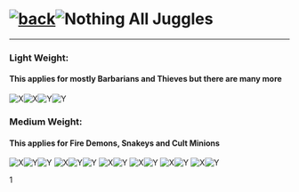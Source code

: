 # [![back](https://cdn.discordapp.com/emojis/887168885747511396?size=32)](https://dxrpy.github.io/Dxrpys-Garbage-Website/castle)![`Nothing`](https://cdn.discordapp.com/attachments/584355797366997002/889386862916014090/nothing.png) All Juggles

---

### Light Weight:
#### This applies for mostly Barbarians and Thieves but there are many more

![X](https://user-images.githubusercontent.com/64295233/138254854-fa2348d0-f59c-475a-898a-5312dd951555.png)![X](https://user-images.githubusercontent.com/64295233/138254854-fa2348d0-f59c-475a-898a-5312dd951555.png)![Y](https://user-images.githubusercontent.com/64295233/138254999-0ec5f344-5afa-4741-83a0-64adf53b7ea9.png)![Y](https://user-images.githubusercontent.com/64295233/138254999-0ec5f344-5afa-4741-83a0-64adf53b7ea9.png)

### Medium Weight:
#### This applies for Fire Demons, Snakeys and Cult Minions

![X](https://user-images.githubusercontent.com/64295233/138254854-fa2348d0-f59c-475a-898a-5312dd951555.png)![Y](https://user-images.githubusercontent.com/64295233/138254999-0ec5f344-5afa-4741-83a0-64adf53b7ea9.png)![Y](https://user-images.githubusercontent.com/64295233/138254999-0ec5f344-5afa-4741-83a0-64adf53b7ea9.png) ![X](https://user-images.githubusercontent.com/64295233/138254854-fa2348d0-f59c-475a-898a-5312dd951555.png)![Y](https://user-images.githubusercontent.com/64295233/138254999-0ec5f344-5afa-4741-83a0-64adf53b7ea9.png)![Y](https://user-images.githubusercontent.com/64295233/138254999-0ec5f344-5afa-4741-83a0-64adf53b7ea9.png) ![X](https://user-images.githubusercontent.com/64295233/138254854-fa2348d0-f59c-475a-898a-5312dd951555.png)![Y](https://user-images.githubusercontent.com/64295233/138254999-0ec5f344-5afa-4741-83a0-64adf53b7ea9.png) ![X](https://user-images.githubusercontent.com/64295233/138254854-fa2348d0-f59c-475a-898a-5312dd951555.png)![Y](https://user-images.githubusercontent.com/64295233/138254999-0ec5f344-5afa-4741-83a0-64adf53b7ea9.png) ![X](https://user-images.githubusercontent.com/64295233/138254854-fa2348d0-f59c-475a-898a-5312dd951555.png)![Y](https://user-images.githubusercontent.com/64295233/138254999-0ec5f344-5afa-4741-83a0-64adf53b7ea9.png) ![X](https://user-images.githubusercontent.com/64295233/138254854-fa2348d0-f59c-475a-898a-5312dd951555.png)![Y](https://user-images.githubusercontent.com/64295233/138254999-0ec5f344-5afa-4741-83a0-64adf53b7ea9.png)

1
